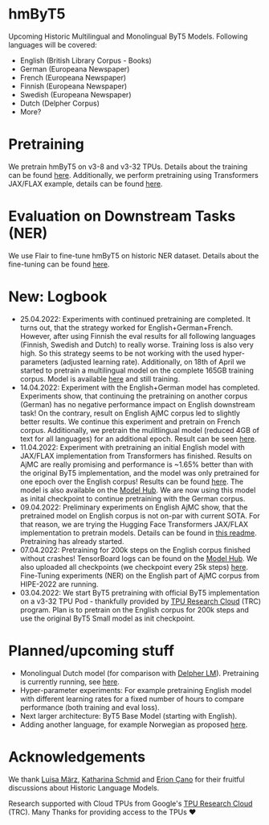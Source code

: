# hmByT5

Upcoming Historic Multilingual and Monolingual ByT5 Models. Following languages will be covered:

* English (British Library Corpus - Books)
* German (Europeana Newspaper)
* French (Europeana Newspaper)
* Finnish (Europeana Newspaper)
* Swedish (Europeana Newspaper)
* Dutch (Delpher Corpus)
* More?

# Pretraining

We pretrain hmByT5 on v3-8 and v3-32 TPUs. Details about the training can be found [here](hmbyt5/README.md).
Additionally, we perform pretraining using Transformers JAX/FLAX example, details can be found
[here](hmbyt5-flax/README.md).

# Evaluation on Downstream Tasks (NER)

We use Flair to fine-tune hmByT5 on historic NER dataset. Details about the fine-tuning can be found
[here](bench/README.md).

# **New**: Logbook

* 25.04.2022: Experiments with continued pretraining are completed. It turns out, that the strategy worked for
              English+German+French. However, after using Finnish the eval results for all following languages (Finnish,
              Swedish and Dutch) to really worse. Training loss is also very high. So this strategy seems to be not
              working with the used hyper-parameters (adjusted learning rate). Additionally, on 18th of April we started
              to pretrain a multilingual model on the complete 165GB training corpus. Model is available
              [here](https://huggingface.co/stefan-it/byt5-small-historic-multilingual-flax) and still training.
* 14.04.2022: Experiment with the English+German model has completed. Experiments show, that continuing the pretraining
              on another corpus (German) has no negative performance impact on English downstream task! On the contrary,
              result on English AjMC corpus led to slightly better results. We continue this experiment and pretrain
              on French corpus. Additionally, we pretrain the mulitlingual model (reduced 4GB of text for all languages)
              for an additional epoch. Result can be seen [here](bench/README.md).
* 11.04.2022: Experiment with pretraining an initial English model with JAX/FLAX implementation from Transformers has
              finished. Results on AjMC are really promising and performance is ~1.65% better than with the original
              ByT5 implementation, and the model was only pretrained for one epoch over the English corpus! Results
              can be found [here](bench/README.md). The model is also available on the [Model Hub](https://huggingface.co/stefan-it/byt5-small-english).
              We are now using this model as inital checkpoint to continue pretraining with the German corpus.
* 09.04.2022: Preliminary experiments on English AjMC show, that the pretrained model on English corpus is not on-par
              with current SOTA. For that reason, we are trying the Hugging Face Transformers JAX/FLAX implementation
              to pretrain models. Details can be found in [this readme](hmbyt5-flax/README.md). Pretraining has already
              started.
* 07.04.2022: Pretraining for 200k steps on the English corpus finished without crashes! TensorBoard logs can be found
              on the [Model Hub](https://huggingface.co/stefan-it/byt5-small-historic-multilingual/tensorboard). We
              also uploaded all checkpoints (we checkpoint every 25k steps)
              [here](https://huggingface.co/stefan-it/byt5-small-historic-multilingual). Fine-Tuning experiments (NER)
              on the English part of AjMC corpus from HIPE-2022 are running.
* 03.04.2022: We start ByT5 pretraining with official ByT5 implementation on a v3-32 TPU Pod - thankfully provided by
              [TPU Research Cloud](https://sites.research.google/trc/about/) (TRC) program. Plan is to pretrain on the
              English corpus for 200k steps and use the original ByT5 Small model as init checkpoint.

# Planned/upcoming stuff

* Monolingual Dutch model (for comparison with [Delpher LM](https://github.com/stefan-it/delpher-lm)). Pretraining is
  currently running, see [here](https://huggingface.co/stefan-it/byt5-small-historic-dutch).
* Hyper-parameter experiments: For example pretraining English model with different learning rates for a fixed number of
  hours to compare performance (both training and eval loss).
* Next larger architecture: ByT5 Base Model (starting with English).
* Adding another language, for example Norwegian as proposed [here](https://github.com/stefan-it/hmByT5/issues/1).

# Acknowledgements

We thank [Luisa März](https://github.com/LuisaMaerz), [Katharina Schmid](https://github.com/schmika) and
[Erion Çano](https://github.com/erionc) for their fruitful discussions about Historic Language Models.

Research supported with Cloud TPUs from Google's [TPU Research Cloud](https://sites.research.google/trc/about/) (TRC).
Many Thanks for providing access to the TPUs ❤️

